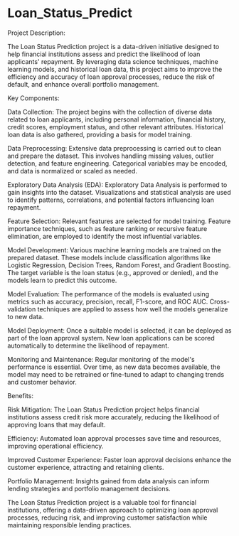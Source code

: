 # Loan_Status_Predict
Project Description:

The Loan Status Prediction project is a data-driven initiative designed to help financial institutions assess and predict the likelihood of loan applicants' repayment. By leveraging data science techniques, machine learning models, and historical loan data, this project aims to improve the efficiency and accuracy of loan approval processes, reduce the risk of default, and enhance overall portfolio management.

Key Components:

Data Collection: The project begins with the collection of diverse data related to loan applicants, including personal information, financial history, credit scores, employment status, and other relevant attributes. Historical loan data is also gathered, providing a basis for model training.

Data Preprocessing: Extensive data preprocessing is carried out to clean and prepare the dataset. This involves handling missing values, outlier detection, and feature engineering. Categorical variables may be encoded, and data is normalized or scaled as needed.

Exploratory Data Analysis (EDA): Exploratory Data Analysis is performed to gain insights into the dataset. Visualizations and statistical analysis are used to identify patterns, correlations, and potential factors influencing loan repayment.

Feature Selection: Relevant features are selected for model training. Feature importance techniques, such as feature ranking or recursive feature elimination, are employed to identify the most influential variables.

Model Development: Various machine learning models are trained on the prepared dataset. These models include classification algorithms like Logistic Regression, Decision Trees, Random Forest, and Gradient Boosting. The target variable is the loan status (e.g., approved or denied), and the models learn to predict this outcome.

Model Evaluation: The performance of the models is evaluated using metrics such as accuracy, precision, recall, F1-score, and ROC AUC. Cross-validation techniques are applied to assess how well the models generalize to new data.

Model Deployment: Once a suitable model is selected, it can be deployed as part of the loan approval system. New loan applications can be scored automatically to determine the likelihood of repayment.

Monitoring and Maintenance: Regular monitoring of the model's performance is essential. Over time, as new data becomes available, the model may need to be retrained or fine-tuned to adapt to changing trends and customer behavior.

Benefits:

Risk Mitigation: The Loan Status Prediction project helps financial institutions assess credit risk more accurately, reducing the likelihood of approving loans that may default.

Efficiency: Automated loan approval processes save time and resources, improving operational efficiency.

Improved Customer Experience: Faster loan approval decisions enhance the customer experience, attracting and retaining clients.

Portfolio Management: Insights gained from data analysis can inform lending strategies and portfolio management decisions.

The Loan Status Prediction project is a valuable tool for financial institutions, offering a data-driven approach to optimizing loan approval processes, reducing risk, and improving customer satisfaction while maintaining responsible lending practices.
